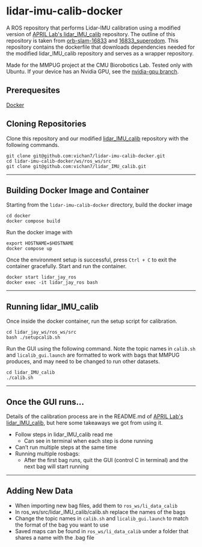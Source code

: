 # lidar-imu-calib-docker
A ROS repository that performs Lidar-IMU calibration using a modified version of [APRIL Lab's lidar_IMU_calib](https://github.com/APRIL-ZJU/lidar_IMU_calib) repository. The outline of this repository is taken from [orb-slam-16833](https://github.com/Prassi07/orb-slam-16833) and [16833_superodom](https://github.com/JayMaier/16833_superodom/tree/vins-fusion). This repository contains the dockerfile that downloads dependencies needed for the modified lidar_IMU_calib repository and serves as a wrapper repository.

Made for the MMPUG project at the CMU Biorobotics Lab. Tested only with Ubuntu. If your device has an Nvidia GPU, see the [nvidia-gpu branch](https://github.com/vichan7/lidar-imu-calib-docker/tree/nvidia-gpu).

## Prerequesites 
[Docker](https://www.docker.com/)

## Cloning Repositories
Clone this repository and our modified [lidar_IMU_calib](https://github.com/vichan7/lidar_IMU_calib) repository with the following commands.
```
git clone git@github.com:vichan7/lidar-imu-calib-docker.git
cd lidar-imu-calib-docker/ws/ros_ws/src
git clone git@github.com:vichan7/lidar_IMU_calib.git
```
-----
## Building Docker Image and Container
Starting from the `lidar-imu-calib-docker` directory, build the docker image
```
cd docker
docker compose build
```
Run the docker image with
```
export HOSTNAME=$HOSTNAME
docker compose up
```
Once the environment setup is successful, press `Ctrl + C` to exit the container gracefully. Start and run the container.
```
docker start lidar_jay_ros
docker exec -it lidar_jay_ros bash
```
------

## Running lidar_IMU_calib
Once inside the docker container, run the setup script for calibration.
```
cd lidar_jay_ws/ros_ws/src
bash ./setupcalib.sh
```
Run the GUI using the following command. Note the topic names in `calib.sh` and `licalib_gui.launch` are formatted to work with bags that MMPUG produces, and may need to be changed to run other datasets.
```
cd lidar_IMU_calib
./calib.sh
```
------

## Once the GUI runs...
Details of the calibration process are in the README.md of [APRIL Lab's lidar_IMU_calib](https://github.com/APRIL-ZJU/lidar_IMU_calib), but here some takeaways we got from using it.
* Follow steps in lidar_IMU_calib read me
  * Can see in terminal when each step is done running
* Can’t run multiple steps at the same time
* Running multiple rosbags:
  * After the first bag runs, quit the GUI (control C in terminal) and the next bag will start running 

-------

## Adding New Data
* When importing new bag files, add them to `ros_ws/li_data_calib`
 * In ros_ws/src/lidar_IMU_calib/calib.sh replace the names of the bags
 * Change the topic names in `calib.sh` and `licalib_gui.launch` to match the format of the bag you want to use
* Saved maps can be found in `ros_ws/li_data_calib` under a folder that shares a name with the .bag file





